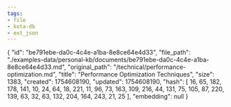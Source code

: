 ```yaml
---
tags:
- file
- kota-db
- ext_json
---
```

{
  "id": "be791ebe-da0c-4c4e-a1ba-8e8ce64e4d33",
  "file_path": "./examples-data/personal-kb/documents/be791ebe-da0c-4c4e-a1ba-8e8ce64e4d33.md",
  "original_path": "/technical/performance-optimization.md",
  "title": "Performance Optimization Techniques",
  "size": 1383,
  "created": 1754608190,
  "updated": 1754608190,
  "hash": [
    16,
    65,
    182,
    178,
    141,
    10,
    24,
    64,
    18,
    221,
    11,
    96,
    73,
    163,
    109,
    216,
    44,
    131,
    75,
    105,
    87,
    220,
    139,
    63,
    32,
    63,
    132,
    204,
    164,
    243,
    21,
    25
  ],
  "embedding": null
}